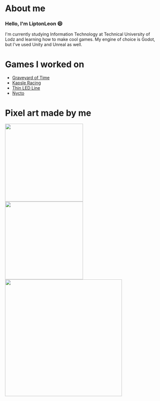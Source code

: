 # About me #
### Hello, I'm LiptonLeon 😄

I'm currently studying Information Technology at Technical University of Lodz and learning how to make cool games. My engine of choice is Godot, but I've used Unity and Unreal as well.

# Games I worked on #
- [Graveyard of Time](https://liptonleon.itch.io/graveyard-of-time)
- [Kapsle Racing](https://liptonleon.itch.io/kapsle-racing)
- [Thin LED Line](https://liptonleon.itch.io/thin-led-line)
- [Nycto](https://liptonleon.itch.io/nycto)

# Pixel art made by me #

<div style="display: inline-block;">
<img src="https://user-images.githubusercontent.com/93220207/165401639-f0410edf-a2f3-479a-9af4-bd94f74a2667.gif" width="256"/>
<img src="https://user-images.githubusercontent.com/93220207/166160026-a15a8b5d-7d00-4099-b127-0439b9b91424.gif" width="256"/>
<img src="https://user-images.githubusercontent.com/93220207/181017774-e2e78d1e-322b-4ef5-978f-c8129d6a8bde.gif" width="384"/>
</div>
